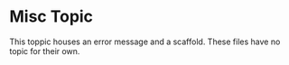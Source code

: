 # Misc Topic

This toppic houses an error message and a scaffold. These files have no topic for their own.
